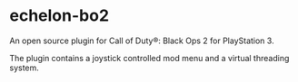 # echelon-bo2
An open source plugin for Call of Duty®: Black Ops 2 for PlayStation 3.

The plugin contains a joystick controlled mod menu and a virtual threading system.
